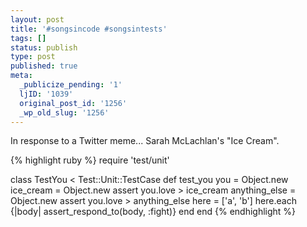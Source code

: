```yaml
---
layout: post
title: '#songsincode #songsintests'
tags: []
status: publish
type: post
published: true
meta:
  _publicize_pending: '1'
  ljID: '1039'
  original_post_id: '1256'
  _wp_old_slug: '1256'
---
```

In response to a Twitter meme...  Sarah McLachlan's "Ice Cream".

{% highlight ruby %}
require 'test/unit'

class TestYou < Test::Unit::TestCase
  def test_you
    you = Object.new
    ice_cream = Object.new
    assert you.love > ice_cream
    anything_else = Object.new
    assert you.love > anything_else
    here = ['a', 'b']
    here.each {|body| assert_respond_to(body, :fight)}
  end
end
{% endhighlight %}
